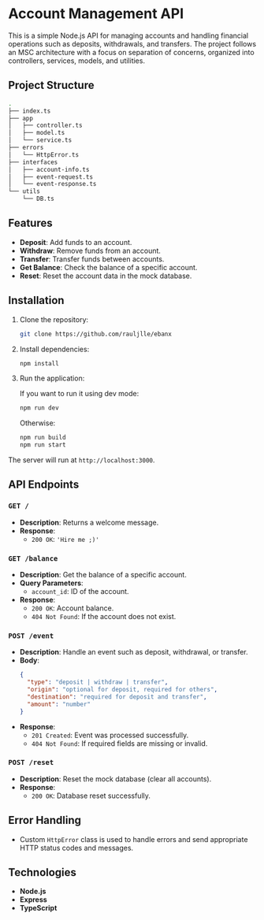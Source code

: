 
# Account Management API

This is a simple Node.js API for managing accounts and handling financial operations such as deposits, withdrawals, and transfers. The project follows an MSC architecture with a focus on separation of concerns, organized into controllers, services, models, and utilities.

## Project Structure

```bash
.
├── index.ts
├── app
│   ├── controller.ts
│   ├── model.ts
│   └── service.ts
├── errors
│   └── HttpError.ts
├── interfaces
│   ├── account-info.ts
│   ├── event-request.ts
│   └── event-response.ts
└── utils
    └── DB.ts
```

## Features

- **Deposit**: Add funds to an account.
- **Withdraw**: Remove funds from an account.
- **Transfer**: Transfer funds between accounts.
- **Get Balance**: Check the balance of a specific account.
- **Reset**: Reset the account data in the mock database.

## Installation

1. Clone the repository:

   ```bash
   git clone https://github.com/rauljlle/ebanx
   ```

2. Install dependencies:

   ```bash
   npm install
   ```

3. Run the application:
   
   If you want to run it using dev mode:
   ```bash
   npm run dev
   ```

   Otherwise:
   ```bash
   npm run build
   npm run start
   ```

The server will run at `http://localhost:3000`.

## API Endpoints

### `GET /`

- **Description**: Returns a welcome message.
- **Response**: 
  - `200 OK`: `'Hire me ;)'`

### `GET /balance`

- **Description**: Get the balance of a specific account.
- **Query Parameters**:
  - `account_id`: ID of the account.
- **Response**: 
  - `200 OK`: Account balance.
  - `404 Not Found`: If the account does not exist.

### `POST /event`

- **Description**: Handle an event such as deposit, withdrawal, or transfer.
- **Body**:
  ```json
  {
    "type": "deposit | withdraw | transfer",
    "origin": "optional for deposit, required for others",
    "destination": "required for deposit and transfer",
    "amount": "number"
  }
  ```
- **Response**:
  - `201 Created`: Event was processed successfully.
  - `404 Not Found`: If required fields are missing or invalid.

### `POST /reset`

- **Description**: Reset the mock database (clear all accounts).
- **Response**: 
  - `200 OK`: Database reset successfully.

## Error Handling

- Custom `HttpError` class is used to handle errors and send appropriate HTTP status codes and messages.

## Technologies

- **Node.js**
- **Express**
- **TypeScript**
